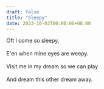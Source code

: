```yaml
---
draft: false
title: "Sleepy"
date: 2023-10-03T00:00:00+08:00
--- 
```

Oft I come so sleepy, <br>  
E'en when mine eyes are weepy. <br>  
Visit me in my dream so we can play <br>  
And dream this other dream away. 